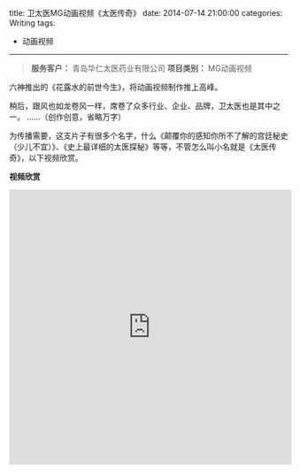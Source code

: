 title: 卫太医MG动画视频《太医传奇》
date: 2014-07-14 21:00:00
categories: Writing
tags:
 - 动画视频
---

> __服务客户：__ 青岛华仁太医药业有限公司
> __项目类别：__ MG动画视频

六神推出的《花露水的前世今生》，将动画视频制作推上高峰。

稍后，跟风也如龙卷风一样，席卷了众多行业、企业、品牌，卫太医也是其中之一。
……（创作创意，省略万字）

为传播需要，这支片子有很多个名字，什么《颠覆你的感知你所不了解的宫廷秘史（少儿不宜）》、《史上最详细的太医探秘》等等，不管怎么叫小名就是《太医传奇》，以下视频欣赏。


__视频欣赏__

<iframe height=498 width=510 src="http://player.youku.com/embed/XNzM0MTE2NDYw" frameborder=0 allowfullscreen></iframe>
